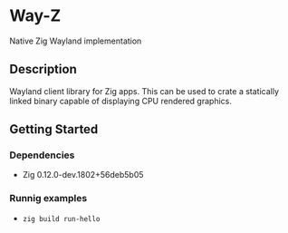 # Way-Z

Native Zig Wayland implementation

## Description

Wayland client library for Zig apps.
This can be used to crate a statically linked binary capable of displaying CPU rendered graphics.

## Getting Started

### Dependencies

* Zig 0.12.0-dev.1802+56deb5b05

### Runnig examples

* `zig build run-hello`
